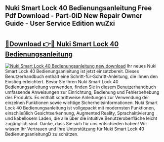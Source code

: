 ## Nuki Smart Lock 40 Bedienungsanleitung Free Pdf Download - Part-0iD New Repair Owner Guide - User Service Edition wuZxi

# <h2><a href="http://df3ktqu.blite.top/?on=Nuki+Smart+Lock+40+Bedienungsanleitung">🔗Download 👉🔴 Nuki Smart Lock 40 Bedienungsanleitung</a></h2>

[![Nuki Smart Lock 40 Bedienungsanleitung new download](https://i.imgur.com/lujVjoI.png)](http://df3ktqu.blite.top/?on=Nuki+Smart+Lock+40+Bedienungsanleitung)
Ihr neues Nuki Smart Lock 40 Bedienungsanleitung ist jetzt einsatzbereit. Dieses Benutzerhandbuch enthält eine Schritt-für-Schritt-Anleitung, die Ihnen den Einstieg erleichtert. Bevor Sie Ihren Nuki Smart Lock 40 Bedienungsanleitung verwenden, finden Sie in diesem Benutzerhandbuch umfassende Anweisungen zur Einrichtung, Bedienung und Fehlerbehebung des Produkts. Es enthält schrittweise Anleitungen zur Verwendung der einzelnen Funktionen sowie wichtige Sicherheitsinformationen. Nuki Smart Lock 40 Bedienungsanleitung ist vollgepackt mit modernsten Funktionen, einschließlich Gesichtserkennung, Augmented Reality, Sprachaktivierung und kabellosem Laden, die alle über die intuitive Benutzeroberfläche leicht zugänglich sind. Danke, dass Sie sich für uns entschieden haben! Wir wissen Ihr Vertrauen und Ihre Unterstützung für Nuki Smart Lock 40 BedienungsanleitungD zu schätzen.
